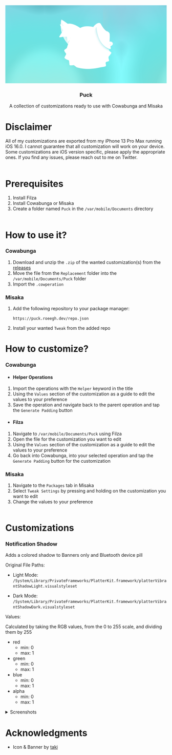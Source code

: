 <div align="center">
  <a href="https://github.com/roeegh/Puck">
    <img src="assets/Banner.png" alt="Logo">
  </a>
  
  <h3 align="center">Puck</h3>
  <p align="center">
    A collection of customizations ready to use with Cowabunga and Misaka
  </p>
</div>

# Disclaimer

All of my customizations are exported from my iPhone 13 Pro Max running iOS 16.0. I cannot guarantee that all customization will work on your device. Some customizations are iOS version specific, please apply the appropriate ones. If you find any issues, please reach out to me on Twitter.
<br></br>

# Prerequisites

1. Install Filza
2. Install Cowabunga or Misaka
3. Create a folder named `Puck` in the `/var/mobile/Documents` directory
   <br></br>

# How to use it?

### Cowabunga

1. Download and unzip the `.zip` of the wanted customization(s) from the [releases](https://github.com/roeegh/Puck/releases/latest)
2. Move the file from the `Replacement` folder into the `/var/mobile/Documents/Puck` folder
3. Import the `.cowperation`

### Misaka

1.  Add the following repository to your package manager:

    ```
    https://puck.roeegh.dev/repo.json
    ```

2.  Install your wanted `Tweak` from the added repo

# How to customize?

### Cowabunga

-   #### Helper Operations

1. Import the operations with the `Helper` keyword in the title
2. Using the `Values` section of the customization as a guide to edit the values to your preference
3. Save the operation and navigate back to the parent operation and tap the `Generate Padding` button

-   #### Filza

1. Navigate to `/var/mobile/Documents/Puck` using Filza
2. Open the file for the customization you want to edit
3. Using the `Values` section of the customization as a guide to edit the values to your preference
4. Go back into Cowabunga, into your selected operation and tap the `Generate Padding` button for the customization

### Misaka

1. Navigate to the `Packages` tab in Misaka
2. Select `Tweak Settings` by pressing and holding on the customization you want to edit
3. Change the values to your preference
   <br></br>

# Customizations

### Notification Shadow

Adds a colored shadow to Banners only and Bluetooth device pill

Original File Paths:

-   Light Mode: `/System/Library/PrivateFrameworks/PlatterKit.framework/platterVibrantShadowLight.visualstyleset`

-   Dark Mode: `/System/Library/PrivateFrameworks/PlatterKit.framework/platterVibrantShadowDark.visualstyleset`

Values:

Calculated by taking the RGB values, from the 0 to 255 scale, and dividing them by 255

-   red
    -   min: 0
    -   max: 1
-   green
    -   min: 0
    -   max: 1
-   blue
    -   min: 0
    -   max: 1
-   alpha
    -   min: 0
    -   max: 1

<details><summary>Screenshots</summary>

|                                Light Mode                                 |                                Dark Mode                                 |
| :-----------------------------------------------------------------------: | :----------------------------------------------------------------------: |
| ![](</Notification Shadow/Images/Notification Shadow Banner (Light).png>) | ![](</Notification Shadow/Images/Notification Shadow Banner (Dark).png>) |
|  ![](</Notification Shadow/Images/Notification Shadow Pill (Light).png>)  |  ![](</Notification Shadow/Images/Notification Shadow Pill (Dark).png>)  |

</details>

# Acknowledgments

-   Icon & Banner by [taki](https://twitter.com/74k1_)
